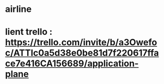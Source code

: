 # airline

# lient trello : https://trello.com/invite/b/a3Owefoc/ATTIc0a5d38e0be81d7f220617fface7e416CA156689/application-plane

